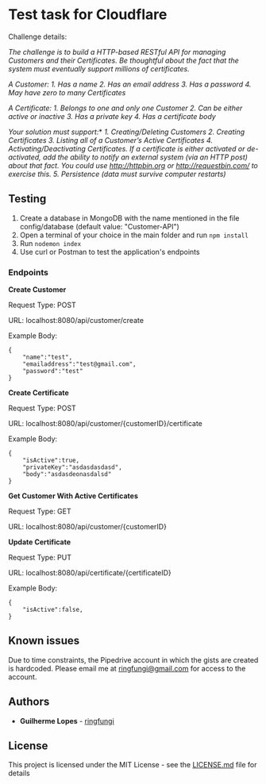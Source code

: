 # Test task for Cloudflare

Challenge details:

*The challenge is to build a HTTP-based RESTful API for managing Customers and their Certificates. Be thoughtful about the fact that the system must eventually support millions of certificates.*

*A Customer:*
*1. Has a name*
*2. Has an email address*
*3. Has a password*
*4. May have zero to many Certificates*

*A Certificate:*
*1. Belongs to one and only one Customer*
*2. Can be either active or inactive*
*3. Has a private key*
*4. Has a certificate body*

*Your solution must support:**
*1. Creating/Deleting Customers*
*2. Creating Certificates*
*3. Listing all of a Customer’s Active Certificates*
*4. Activating/Deactivating Certificates. If a certificate is either activated or de-activated, add the ability to notify an external system (via an HTTP post) about that fact. You could use http://httpbin.org or http://requestbin.com/ to exercise this.*
*5. Persistence (data must survive computer restarts)*

## Testing

1. Create a database in MongoDB with the name mentioned in the file config/database (default value: "Customer-API")
2. Open a terminal of your choice in the main folder and run `npm install`
3. Run `nodemon index`
4. Use curl or Postman to test the application's endpoints

### Endpoints

**Create Customer**

Request Type: POST 

URL: localhost:8080/api/customer/create

Example Body:
```
{
 	"name":"test",
 	"emailaddress":"test@gmail.com",
 	"password":"test"
}
```

**Create Certificate**

Request Type: POST 

URL: localhost:8080/api/customer/{customerID}/certificate

Example Body:
```
{
	"isActive":true,
	"privateKey":"asdasdasdasd",
	"body":"asdasdeonasdalsd"
}
```

**Get Customer With Active Certificates**

Request Type: GET

URL: localhost:8080/api/customer/{customerID}

**Update Certificate**

Request Type: PUT

URL: localhost:8080/api/certificate/{certificateID}

Example Body:
```
{
	"isActive":false,
}
```


## Known issues

Due to time constraints, the Pipedrive account in which the gists are created is hardcoded. Please email me at ringfungi@gmail.com for access to the account.

## Authors

* **Guilherme Lopes** - [ringfungi](https://github.com/ringfungi)

## License

This project is licensed under the MIT License - see the [LICENSE.md](LICENSE.md) file for details

